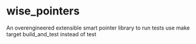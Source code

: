 # wise_pointers
An overengineered extensible smart pointer library
to run tests use make target build_and_test instead of test
